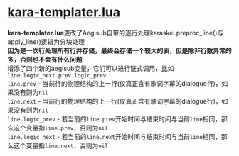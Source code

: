 # [kara-templater.lua](../../../automation/autoload/kara-templater.lua)  
**kara-templater.lua**更改了Aegisub自带的逐行处理karaskel.preproc_line()与apply_line()逻辑为分块处理  
**因为是一次行处理所有行并存储，最终会存储一个较大的表，但是除非行数异常的多，否则也不会有什么问题**  
增添了四个新的aegisub变量，它们可以进行链式调用，比如`line.logic_next.prev.logic_prev`  
`line.prev`  - 当前行的物理结构的上一行(仅真正含有歌词字幕的dialogue行)，如果没有则为`nil`  
`line.next`  - 当前行的物理结构的上一行(仅真正含有歌词字幕的dialogue行)，如果没有则为`nil`  
`line.logic_prev` - 若当前的`line.prev`开始时间与结束时间与当前`line`相同，那么这个变量指`line.prev`，否则为`nil`  
`line.logic_next` - 若当前的`line.next`开始时间与结束时间与当前`line`相同，那么这个变量指`line.next`，否则为`nil`